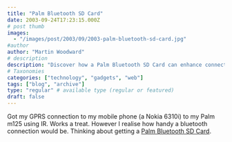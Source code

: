 ```yaml
---
title: "Palm Bluetooth SD Card"
date: 2003-09-24T17:23:15.000Z
# post thumb
images:
  - "/images/post/2003/09/2003-palm-bluetooth-sd-card.jpg"
#author
author: "Martin Woodward"
# description
description: "Discover how a Palm Bluetooth SD Card can enhance connectivity for your Palm m125, making mobile internet access even easier."
# Taxonomies
categories: ["technology", "gadgets", "web"]
tags: ["blog", "archive"]
type: "regular" # available type (regular or featured)
draft: false
---
```

Got my GPRS connection to my mobile phone (a Nokia 6310i) to my Palm m125 using IR.  Works a treat.  However I realise how handy a bluetooth connection would be.  Thinking about getting a [Palm Bluetooth SD Card](http://www.amazon.co.uk/exec/obidos/ASIN/B00008W5WT/woodwardwebcom).